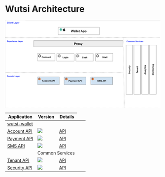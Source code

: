 # Wutsi Architecture
<kbd>![](images/architecture.png)</kbd>

| Application | Version | Details |
|-------------|---------|-------------|
|[wutsi-wallet](https://github.com/wutsi/wutsi_wallet) |  |  |
|[Account API](https://github.com/wutsi/wutsi-account-server)| ![](https://img.shields.io/github/v/tag/wutsi/wutsi-account-sdk-kotlin) | [API](https://wutsi.github.io/wutsi-account-server/api/) |
|[Payment API](https://github.com/wutsi/wutsi-payment-server)| ![](https://img.shields.io/github/v/tag/wutsi/wutsi-payment-sdk-kotlin) | [API](https://wutsi.github.io/wutsi-payment-server/api/) |
|[SMS API](https://github.com/wutsi/wutsi-sms-server)| ![](https://img.shields.io/github/v/tag/wutsi/wutsi-sms-sdk-kotlin) | [API](https://wutsi.github.io/wutsi-sms-server/api/) |
|<td colspan="3">Common Services</td>
|[Tenant API](https://github.com/wutsi/wutsi-tenant-server)| ![](https://img.shields.io/github/v/tag/wutsi/wutsi-tenant-sdk-kotlin) | [API](https://wutsi.github.io/wutsi-tenant-server/api/)|
|[Security API](https://github.com/wutsi/wutsi-security-server)| ![](https://img.shields.io/github/v/tag/wutsi/wutsi-security-sdk-kotlin) | [API](https://wutsi.github.io/wutsi-security-server/api/)|
